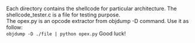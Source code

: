 Each directory contains the shellcode for particular architecture.
The shellcode_tester.c is a file for testing purpose.  
The opex.py is an opcode extractor from objdump -D command. Use it as follow:  
`objdump -D ./file | python opex.py`
Good luck!
